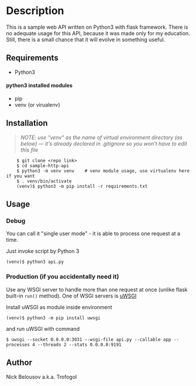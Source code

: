 # Description

This is a sample web API written on Python3 with flask framework.
There is no adequate usage for this API, because it was made only for my education.
Still, there is a small chance that it will evolve in something useful.

## Requirements

- Python3

#### python3 installed modules

- pip
- venv (or virualenv)

## Installation

> *NOTE: use "venv" as the name of virtual environment directory (as below) — it's already declared in .gitignore so you won't have to edit this file*

        $ git clone <repo link>
        $ cd sample-http-api
        $ python3 -m venv venv    # venv module usage, use virtualenv here if you want
        $ . venv/bin/activate
        (venv)$ python3 -m pip install -r requirements.txt

## Usage

### Debug

You can call it "single user mode" - it is able to process one request at a time.

Just invoke script by Python 3

    (venv)$ python3 api.py

### Production (if you accidentally need it)

Use any WSGI server to handle more than one request at once (unlike flask 
built-in `run()` method). One of WSGI servers is [uWSGI](https://uwsgi-docs.readthedocs.io/en/latest/)

Install uWSGI as module inside environment

    (venv)$ python3 -m pip install uwsgi

and run uWSGI with command

    $ uwsgi --socket 0.0.0.0:3031 --wsgi-file api.py --callable app --processes 4 --threads 2 --stats 0.0.0.0:9191

## Author

Nick Belousov a.k.a. Trofogol
